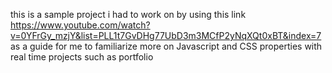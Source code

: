 this is a sample project i had to work on by using this link https://www.youtube.com/watch?v=0YFrGy_mzjY&list=PLL1t7GvDHg77UbD3m3MCfP2yNqXQt0xBT&index=7 as a guide for me to familiarize more on Javascript and CSS properties with real time projects such as portfolio
